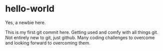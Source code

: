 # hello-world
Yes, a newbie here.

This is my first git commit here. Getting used and comfy with all things git.
Not entirely new to git, just github.
Many coding challenges to overcome and looking forward to overcoming them.
